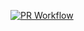 [![PR Workflow](https://github.com/maxsonferovante/certified-builder-api/actions/workflows/gradle.yml/badge.svg)](https://github.com/maxsonferovante/certified-builder-api/actions/workflows/gradle.yml)